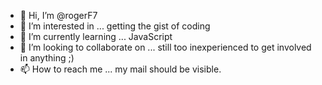 - 👋 Hi, I’m @rogerF7
- 👀 I’m interested in ... getting the gist of coding
- 🌱 I’m currently learning ... JavaScript
- 💞️ I’m looking to collaborate on ... still too inexperienced to get involved in anything ;)
- 📫 How to reach me ... my mail should be visible.

<!---
rogerF7/rogerF7 is a ✨ special ✨ repository because its `README.md` (this file) appears on your GitHub profile.
You can click the Preview link to take a look at your changes.
--->
